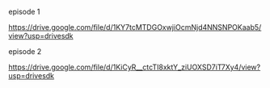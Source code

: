  episode 1 

https://drive.google.com/file/d/1KY7tcMTDGOxwjiOcmNjd4NNSNPOKaab5/view?usp=drivesdk



episode 2

https://drive.google.com/file/d/1KiCyR__ctcTI8xktY_ziUOXSD7iT7Xy4/view?usp=drivesdk
